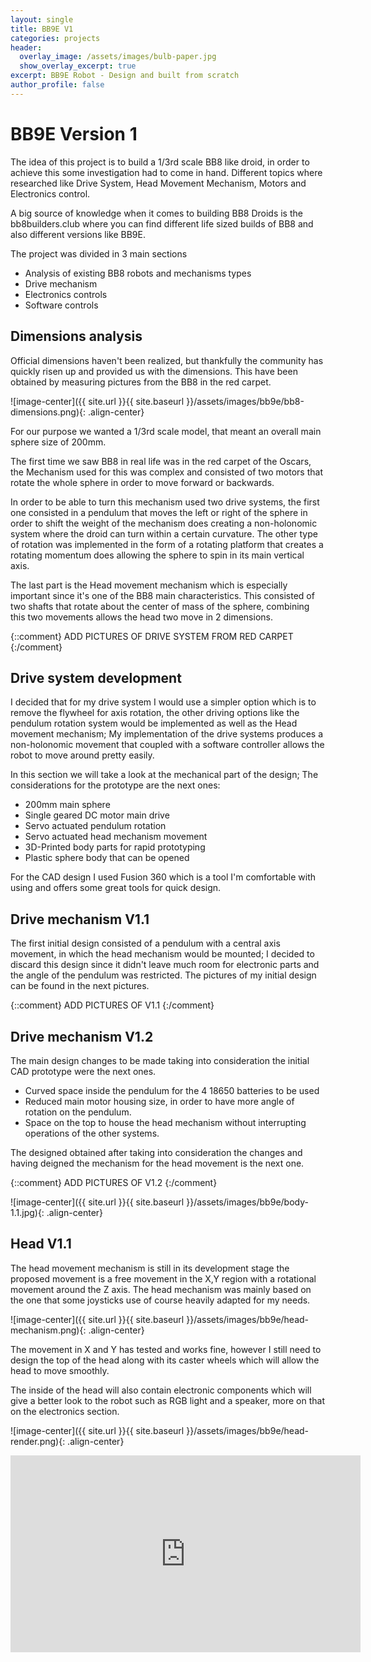 ```yaml
---
layout: single
title: BB9E V1 
categories: projects
header:
  overlay_image: /assets/images/bulb-paper.jpg
  show_overlay_excerpt: true
excerpt: BB9E Robot - Design and built from scratch
author_profile: false
---
```

BB9E Version 1
===========

The idea of this project is to build a 1/3rd scale BB8 like droid, in order to achieve this some investigation had to come in hand. Different topics where researched like Drive System, Head Movement Mechanism, Motors and Electronics control.

A big source of knowledge when it comes to building BB8 Droids is the bb8builders.club where you can find different life sized builds of BB8 and also different versions like BB9E.

The project was divided in 3 main sections 

-	Analysis of existing BB8 robots and mechanisms types
-	Drive mechanism 
-	Electronics controls
-	Software controls


Dimensions analysis
--------
Official dimensions haven't been realized, but thankfully the community has quickly risen up and provided us with the dimensions. This have been obtained by measuring pictures from the BB8 in the red carpet.


![image-center]({{ site.url }}{{ site.baseurl }}/assets/images/bb9e/bb8-dimensions.png){: .align-center}

For our purpose we wanted a 1/3rd scale model, that meant an overall main sphere size of 200mm.

The first time we saw BB8 in real life was in the red carpet of the Oscars, the Mechanism used for this was complex and consisted of two motors that rotate the whole sphere in order to move forward or backwards. 

In order to be able to turn this mechanism used two drive systems, the first one consisted in a pendulum that moves the left or right of the sphere in order to shift the weight of the mechanism does creating a non-holonomic system where the droid can turn within a certain curvature. The other type of rotation was implemented in the form of a rotating platform that creates a rotating momentum does allowing the sphere to spin in its main vertical axis.

The last part is the Head movement mechanism which is especially important since it's one of the BB8 main characteristics. This consisted of two shafts that rotate about the center of mass of the sphere, combining this two movements allows the head two move in 2 dimensions.

{::comment}
ADD PICTURES OF DRIVE SYSTEM FROM RED CARPET
{:/comment}



Drive system development
---------

I decided that for my drive system I would use a simpler option which is to remove the flywheel for axis rotation, the other driving options like the pendulum rotation system would be implemented as well as the Head movement mechanism; My implementation of the drive systems produces a non-holonomic movement that coupled with a software controller allows the robot to move around pretty easily.

In this section we will take a look at the mechanical part of the design; The considerations for the prototype are the next ones:

-	200mm main sphere
-	Single geared DC motor main drive 
-	Servo actuated pendulum rotation
-	Servo actuated head mechanism movement 
-	3D-Printed body parts for rapid prototyping
-	Plastic sphere body that can be opened

For the CAD design I used Fusion 360 which is a tool I'm comfortable with using and offers some great tools for quick design.

Drive mechanism V1.1
-------

The first initial design consisted of a pendulum with a central axis movement, in which the head mechanism would be mounted; I decided to discard this design since it didn't leave much room for electronic parts and the angle of the pendulum was restricted. The pictures of my initial design can be found in the next pictures.

{::comment}
ADD PICTURES OF V1.1
{:/comment}


Drive mechanism V1.2
-------

The main design changes to be made taking into consideration the initial CAD prototype were the next ones.

- Curved space inside the pendulum for the 4 18650 batteries to be used
-	Reduced main motor housing size, in order to have more angle of rotation on the pendulum.
-	Space on the top to house the head mechanism without interrupting operations of the other systems.

The designed obtained after taking into consideration the changes and having deigned the mechanism for the head movement is the next one. 

{::comment}
ADD PICTURES OF V1.2
{:/comment}


![image-center]({{ site.url }}{{ site.baseurl }}/assets/images/bb9e/body-1.1.jpg){: .align-center}


Head V1.1
--------

The head movement mechanism is still in its development stage the proposed movement is a free movement in the X,Y region with a rotational movement around the Z axis. The head mechanism was mainly based on the one that some joysticks use of course heavily adapted for my needs.

![image-center]({{ site.url }}{{ site.baseurl }}/assets/images/bb9e/head-mechanism.png){: .align-center}
 
The movement in X and Y has  tested and works fine, however I still need to design the top of the head along with its caster wheels which will allow the head to move smoothly.

The inside of the head will also contain electronic components which will give a better look to the robot such as RGB light and a speaker, more on that on the electronics section.

![image-center]({{ site.url }}{{ site.baseurl }}/assets/images/bb9e/head-render.png){: .align-center}

<iframe width="560" height="315" src="https://www.youtube.com/embed/QYErT10RhTw?rel=0" frameborder="0" allow="autoplay; encrypted-media" allowfullscreen></iframe>
